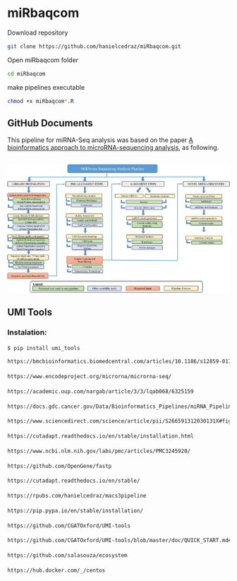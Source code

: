 miRbaqcom
================

Download repository
``` bash
git clone https://github.com/hanielcedraz/miRbaqcom.git
```
Open miRbaqcom folder
``` bash
cd miRbaqcom
```
make pipelines executable
``` bash
chmod +x miRbaqcom*.R
```

## GitHub Documents

This pipeline for miRNA-Seq analysis was based on the paper [A
bioinformatics approach to microRNA-sequencing
analysis](https://www.sciencedirect.com/science/article/pii/S266591312030131X),
as following.

## 

![Pipeline Figure](README_figs/README-pipeline.png)

## UMI Tools

### Instalation:

``` bash
$ pip install umi_tools
```

``` html
https://bmcbioinformatics.biomedcentral.com/articles/10.1186/s12859-017-1601-4

https://www.encodeproject.org/microrna/microrna-seq/

https://academic.oup.com/nargab/article/3/3/lqab068/6325159

https://docs.gdc.cancer.gov/Data/Bioinformatics_Pipelines/miRNA_Pipeline/

https://www.sciencedirect.com/science/article/pii/S266591312030131X#fig1

https://cutadapt.readthedocs.io/en/stable/installation.html

https://www.ncbi.nlm.nih.gov/labs/pmc/articles/PMC3245920/

https://github.com/OpenGene/fastp

https://cutadapt.readthedocs.io/en/stable/

https://rpubs.com/hanielcedraz/macs3pipeline

https://pip.pypa.io/en/stable/installation/

https://github.com/CGATOxford/UMI-tools

https://github.com/CGATOxford/UMI-tools/blob/master/doc/QUICK_START.md#step-4–mapping

https://github.com/salasouza/ecosystem

https://hub.docker.com/_/centos
```
